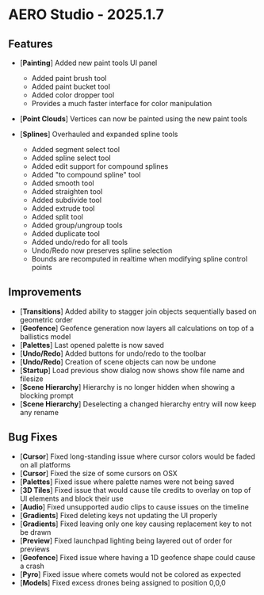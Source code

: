 # AERO Studio - 2025.1.7

## Features

- [**Painting**] Added new paint tools UI panel
    - Added paint brush tool
    - Added paint bucket tool
    - Added color dropper tool
    - Provides a much faster interface for color manipulation

- [**Point Clouds**] Vertices can now be painted using the new paint tools

- [**Splines**] Overhauled and expanded spline tools
    - Added segment select tool
    - Added spline select tool
    - Added edit support for compound splines
    - Added "to compound spline" tool
    - Added smooth tool
    - Added straighten tool
    - Added subdivide tool
    - Added extrude tool
    - Added split tool
    - Added group/ungroup tools
    - Added duplicate tool
    - Added undo/redo for all tools
    - Undo/Redo now preserves spline selection
    - Bounds are recomputed in realtime when modifying spline control points

## Improvements

- [**Transitions**] Added ability to stagger join objects sequentially based on geometric order
- [**Geofence**] Geofence generation now layers all calculations on top of a ballistics model
- [**Palettes**] Last opened palette is now saved
- [**Undo/Redo**] Added buttons for undo/redo to the toolbar
- [**Undo/Redo**] Creation of scene objects can now be undone
- [**Startup**] Load previous show dialog now shows show file name and filesize
- [**Scene Hierarchy**] Hierarchy is no longer hidden when showing a blocking prompt
- [**Scene Hierarchy**] Deselecting a changed hierarchy entry will now keep any rename
  
## Bug Fixes

- [**Cursor**] Fixed long-standing issue where cursor colors would be faded on all platforms
- [**Cursor**] Fixed the size of some cursors on OSX
- [**Palettes**] Fixed issue where palette names were not being saved
- [**3D Tiles**] Fixed issue that would cause tile credits to overlay on top of UI elements and block their use
- [**Audio**] Fixed unsupported audio clips to cause issues on the timeline
- [**Gradients**] Fixed deleting keys not updating the UI properly
- [**Gradients**] Fixed leaving only one key causing replacement key to not be drawn
- [**Preview**] Fixed launchpad lighting being layered out of order for previews
- [**Geofence**] Fixed issue where having a 1D geofence shape could cause a crash
- [**Pyro**] Fixed issue where comets would not be colored as expected
- [**Models**] Fixed excess drones being assigned to position 0,0,0
